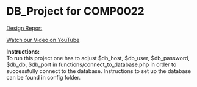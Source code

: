 # DB_Project for COMP0022


<a href='https://drive.google.com/file/d/1eh4ZB-8MN13yb6CoR5QZk5uSxJ0lsMSH/view?usp=sharing'>Design Report</a>

<a href='https://www.youtube.com/watch?v=mCqHVzI-9Zk&feature=youtu.be&ab_channel=pleasework'>Watch our Video on YouTube</a>


**Instructions:**  
To run this project one has to adjust $db_host,
$db_user, $db_password, $db_db, $db_port in functions/connect_to_database.php
in order to successfully connect to the database.
Instructions to set up the database can be found in config folder.